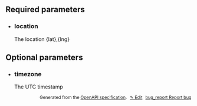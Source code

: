 <!--- This is a generated file, do not edit! -->
<!--- [START woosmap_http_parameters_geolocationtimezone] -->
<h2 id="required-parameters">Required parameters</h2>

-   <h3 class="parameter-name" id="location">location</h3>

    The location {lat},{lng}

<h2 id="optional-parameters">Optional parameters</h2>

-   <h3 class="parameter-name" id="timezone">timezone</h3>

    The UTC timestamp


<p style="text-align: right; font-size: smaller;">Generated from the <a data-label="openapi-github" href="https://github.com/woosmap/openapi-specification" title="Woosmap OpenAPI Specification" class="external">OpenAPI specification</a>.
<a data-label="openapi-github-woosmap-http-parameters-geolocationtimezone" data-action="edit" style="margin-left: 5px;" href="https://github.com/woosmap/openapi-specification/tree/main/specification/parameters" title="Edit on GitHub">✎ Edit</a>
<a data-label="openapi-github-woosmap-http-parameters-geolocationtimezone" data-action="bug" style="margin-left: 5px;" href="https://github.com/woosmap/openapi-specification/issues/new?assignees=&labels=type%3A+bug%2C+triage+me&template=bug_report.md&title=[parameters] Bug - /geolocation/timezone" title="File bug for parameters on GitHub"><span class="material-icons">bug_report</span> Report bug</a>
</p>

<!--- [END woosmap_http_parameters_geolocationtimezone] -->